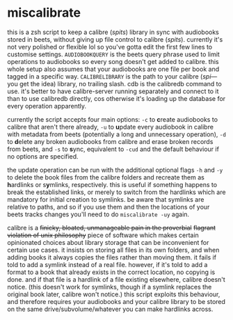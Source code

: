 # miscalibrate
this is a zsh script to keep a calibre (*spits*) library in sync with audiobooks stored in beets, without giving up file control to calibre (*spits*). currently it's not very polished or flexible lol so you've gotta edit the first few lines to customise settings. `AUDIOBOOKQUERY` is the beets query phrase used to limit operations to audiobooks so every song doesn't get added to calibre. this whole setup also assumes that your audiobooks are one file per book and tagged in a specific way. `CALIBRELIBRARY` is the path to your calibre (*spi*—you get the idea) library, no trailing slash. cdb is the calibredb command to use. it's better to have calibre-server running separately and connect to it than to use calibredb directly, cos otherwise it's loading up the database for every operation apparently. 

currently the script accepts four main options: `-c` to **c**reate audiobooks to calibre that aren't there already, `-u` to **u**pdate every audiobook in calibre with metadata from beets (potentially a long and unnecessary operation), `-d` to **d**elete any broken audiobooks from calibre and erase broken records from beets, and `-s` to **s**ync, equivalent to `-cud` and the default behaviour if no options are specified.

the update operation can be run with the additional optional flags `-h` and `-y` to delete the book files from the calibre folders and recreate them as **h**ardlinks or s**y**mlinks, respectively. this is useful if something happens to break the established links, or merely to switch from the hardlinks which are mandatory for initial creation to symlinks. be aware that symlinks are relative to paths, and so if you use them and then the locations of your beets tracks changes you'll need to do `miscalibrate -uy` again.

calibre is a ~~finicky, bloated, unmanageable pain in the proverbial~~ ~~flagrant violation of unix philosophy~~ piece of software which makes certain opinionated choices about library storage that can be inconvenient for certain use cases. it insists on storing all files in its own folders, and when adding books it always copies the files rather than moving them. it fails if told to add a symlink instead of a real file. however, if it's told to add a format to a book that already exists in the correct location, no copying is done. and if that file is a hardlink of a file existing elsewhere, calibre doesn't notice. (this doesn't work for symlinks, though if a symlink replaces the original book later, calibre won't notice.) this script exploits this behaviour, and therefore requires your audiobooks and your calibre library to be stored on the same drive/subvolume/whatever you can make hardlinks across.
